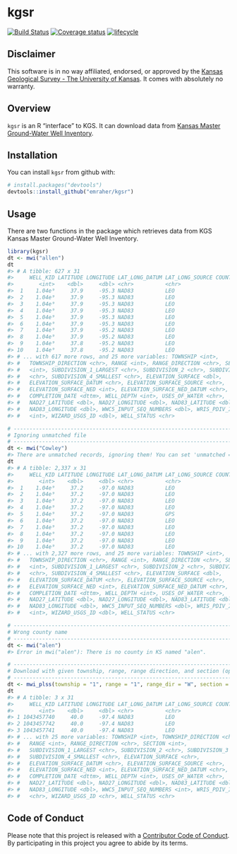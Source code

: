 
<!-- README.md is generated from README.Rmd. Please edit that file -->

# kgsr

[![Build
Status](https://travis-ci.org/emraher/kgsr.svg?branch=master)](https://travis-ci.org/emraher/kgsr)
[![Coverage
status](https://coveralls.io/repos/github/emraher/kgsr/badge.svg)](https://coveralls.io/r/emraher/kgsr?branch=master)
[![lifecycle](https://img.shields.io/badge/lifecycle-experimental-orange.svg)](https://www.tidyverse.org/lifecycle/#experimental)

## Disclaimer

This software is in no way affiliated, endorsed, or approved by the
[Kansas Geological Survey - The University of
Kansas](http://www.kgs.ku.edu/). It comes with absolutely no warranty.

## Overview

`kgsr` is an R “interface” to KGS. It can download data from [Kansas
Master Ground-Water Well
Inventory](http://hercules.kgs.ku.edu/geohydro/master_well/index.cfm).

## Installation

You can install `kgsr` from github with:

``` r
# install.packages("devtools")
devtools::install_github("emraher/kgsr")
```

## Usage

There are two functions in the package which retrieves data from KGS
Kansas Master Ground-Water Well Inventory.

``` r
library(kgsr)
dt <- mwi("allen")
dt
#> # A tibble: 627 x 31
#>     WELL_KID LATITUDE LONGITUDE LAT_LONG_DATUM LAT_LONG_SOURCE COUNTY_CODE
#>        <int>    <dbl>     <dbl> <chr>          <chr>                 <int>
#>  1    1.04e⁹     37.9     -95.3 NAD83          LEO                       1
#>  2    1.04e⁹     37.9     -95.3 NAD83          LEO                       1
#>  3    1.04e⁹     37.9     -95.3 NAD83          LEO                       1
#>  4    1.04e⁹     37.9     -95.3 NAD83          LEO                       1
#>  5    1.04e⁹     37.9     -95.3 NAD83          LEO                       1
#>  6    1.04e⁹     37.9     -95.3 NAD83          LEO                       1
#>  7    1.04e⁹     37.9     -95.2 NAD83          LEO                       1
#>  8    1.04e⁹     37.9     -95.2 NAD83          LEO                       1
#>  9    1.04e⁹     37.8     -95.2 NAD83          LEO                       1
#> 10    1.04e⁹     37.8     -95.2 NAD83          LEO                       1
#> # ... with 617 more rows, and 25 more variables: TOWNSHIP <int>,
#> #   TOWNSHIP_DIRECTION <chr>, RANGE <int>, RANGE_DIRECTION <chr>, SECTION
#> #   <int>, SUBDIVISION_1_LARGEST <chr>, SUBDIVISION_2 <chr>, SUBDIVISION_3
#> #   <chr>, SUBDIVISION_4_SMALLEST <chr>, ELEVATION_SURFACE <dbl>,
#> #   ELEVATION_SURFACE_DATUM <chr>, ELEVATION_SURFACE_SOURCE <chr>,
#> #   ELEVATION_SURFACE_NED <int>, ELEVATION_SURFACE_NED_DATUM <chr>,
#> #   COMPLETION_DATE <dttm>, WELL_DEPTH <int>, USES_OF_WATER <chr>,
#> #   NAD27_LATITUDE <dbl>, NAD27_LONGITUDE <dbl>, NAD83_LATITUDE <dbl>,
#> #   NAD83_LONGITUDE <dbl>, WWC5_INPUT_SEQ_NUMBERS <dbl>, WRIS_PDIV_ID
#> #   <int>, WIZARD_USGS_ID <dbl>, WELL_STATUS <chr>

# -----------------------------------------------------------------------------
# Ignoring unmatched file
# -----------------------------------------------------------------------------
dt <- mwi("Cowley")
#> There are unmatched records, ignoring them! You can set 'unmatched = TRUE' if you also want that data.
dt
#> # A tibble: 2,337 x 31
#>     WELL_KID LATITUDE LONGITUDE LAT_LONG_DATUM LAT_LONG_SOURCE COUNTY_CODE
#>        <int>    <dbl>     <dbl> <chr>          <chr>                 <int>
#>  1    1.04e⁹     37.2     -97.0 NAD83          LEO                      35
#>  2    1.04e⁹     37.2     -97.0 NAD83          LEO                      35
#>  3    1.04e⁹     37.2     -97.0 NAD83          LEO                      35
#>  4    1.04e⁹     37.2     -97.0 NAD83          LEO                      35
#>  5    1.04e⁹     37.2     -97.0 NAD83          GPS                      35
#>  6    1.04e⁹     37.2     -97.0 NAD83          LEO                      35
#>  7    1.04e⁹     37.2     -97.0 NAD83          LEO                      35
#>  8    1.04e⁹     37.2     -97.0 NAD83          LEO                      35
#>  9    1.04e⁹     37.2     -97.0 NAD83          LEO                      35
#> 10    1.04e⁹     37.2     -97.0 NAD83          LEO                      35
#> # ... with 2,327 more rows, and 25 more variables: TOWNSHIP <int>,
#> #   TOWNSHIP_DIRECTION <chr>, RANGE <int>, RANGE_DIRECTION <chr>, SECTION
#> #   <int>, SUBDIVISION_1_LARGEST <chr>, SUBDIVISION_2 <chr>, SUBDIVISION_3
#> #   <chr>, SUBDIVISION_4_SMALLEST <chr>, ELEVATION_SURFACE <dbl>,
#> #   ELEVATION_SURFACE_DATUM <chr>, ELEVATION_SURFACE_SOURCE <chr>,
#> #   ELEVATION_SURFACE_NED <int>, ELEVATION_SURFACE_NED_DATUM <chr>,
#> #   COMPLETION_DATE <dttm>, WELL_DEPTH <int>, USES_OF_WATER <chr>,
#> #   NAD27_LATITUDE <dbl>, NAD27_LONGITUDE <dbl>, NAD83_LATITUDE <dbl>,
#> #   NAD83_LONGITUDE <dbl>, WWC5_INPUT_SEQ_NUMBERS <dbl>, WRIS_PDIV_ID
#> #   <int>, WIZARD_USGS_ID <dbl>, WELL_STATUS <chr>

# -----------------------------------------------------------------------------
# Wrong county name
# -----------------------------------------------------------------------------
dt <- mwi("alen")
#> Error in mwi("alen"): There is no county in KS named "alen".

# -----------------------------------------------------------------------------
# Download with given township, range, range direction, and section (optional).
# -----------------------------------------------------------------------------
dt <- mwi_plss(township = "1", range = "1", range_dir = "W", section = "1", unmatched = TRUE)
dt
#> # A tibble: 3 x 31
#>     WELL_KID LATITUDE LONGITUDE LAT_LONG_DATUM LAT_LONG_SOURCE COUNTY_CODE
#>        <int>    <dbl>     <dbl> <chr>          <chr>                 <int>
#> 1 1043457740     40.0     -97.4 NAD83          LEO                     157
#> 2 1043457742     40.0     -97.4 NAD83          LEO                     157
#> 3 1043457741     40.0     -97.4 NAD83          LEO                     157
#> # ... with 25 more variables: TOWNSHIP <int>, TOWNSHIP_DIRECTION <chr>,
#> #   RANGE <int>, RANGE_DIRECTION <chr>, SECTION <int>,
#> #   SUBDIVISION_1_LARGEST <chr>, SUBDIVISION_2 <chr>, SUBDIVISION_3 <chr>,
#> #   SUBDIVISION_4_SMALLEST <chr>, ELEVATION_SURFACE <chr>,
#> #   ELEVATION_SURFACE_DATUM <chr>, ELEVATION_SURFACE_SOURCE <chr>,
#> #   ELEVATION_SURFACE_NED <int>, ELEVATION_SURFACE_NED_DATUM <chr>,
#> #   COMPLETION_DATE <dttm>, WELL_DEPTH <int>, USES_OF_WATER <chr>,
#> #   NAD27_LATITUDE <dbl>, NAD27_LONGITUDE <dbl>, NAD83_LATITUDE <dbl>,
#> #   NAD83_LONGITUDE <dbl>, WWC5_INPUT_SEQ_NUMBERS <int>, WRIS_PDIV_ID
#> #   <chr>, WIZARD_USGS_ID <chr>, WELL_STATUS <chr>
```

## Code of Conduct

Please note that this project is released with a [Contributor Code of
Conduct](CODE_OF_CONDUCT.md). By participating in this project you agree
to abide by its terms.
